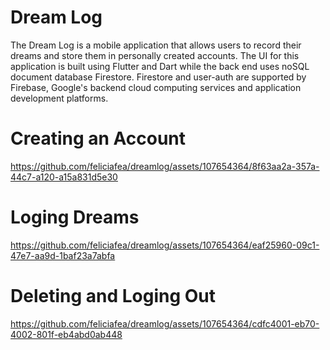 # Dream Log

The Dream Log is a mobile application that allows users to record their dreams and store them in personally created accounts. The UI for this application is built using Flutter and Dart while the back end uses noSQL document database Firestore. Firestore and user-auth are supported by Firebase, Google's backend cloud computing services and application development platforms.

# Creating an Account
https://github.com/feliciafea/dreamlog/assets/107654364/8f63aa2a-357a-44c7-a120-a15a831d5e30

# Loging Dreams
https://github.com/feliciafea/dreamlog/assets/107654364/eaf25960-09c1-47e7-aa9d-1baf23a7abfa

# Deleting and Loging Out
https://github.com/feliciafea/dreamlog/assets/107654364/cdfc4001-eb70-4002-801f-eb4abd0ab448

